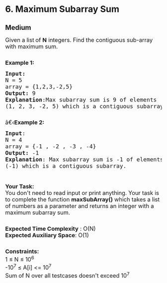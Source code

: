 # 6. Maximum Subarray Sum
## Medium 
<div class="problem-statement">
                <p></p><p><span style="font-size:18px">Given a list<strong>&nbsp;</strong>of <strong>N</strong> integers. Find the contiguous sub-array with maximum sum.</span><br>
&nbsp;</p>

<p><span style="font-size:18px"><strong>Example 1:</strong></span></p>

<pre><span style="font-size:18px"><strong>Input:
</strong>N = 5
array = {1,2,3,-2,5}
<strong>Output:</strong> 9
<strong>Explanation</strong>:</span><span style="font-size:18px">Max subarray sum is 9 of elements
(1, 2, 3, -2, 5) which is a contiguous subarray.
</span></pre>

<p><br>
<span style="font-size:18px">â€‹<strong>Example 2:</strong></span></p>

<pre><span style="font-size:18px"><strong>Input</strong>:
N = 4
array = {-1 , -2 , -3 , -4}
<strong>Output:</strong> -1
<strong>Explanation</strong>: Max subarray sum is -1 of elements
(-1) which is a contiguous subarray.
</span></pre>

<p>&nbsp;</p>

<p><span style="font-size:18px"><strong>Your Task:</strong><br>
You don't need to read input or print anything. Your task is to complete the function&nbsp;<strong>maxSubArray()</strong>&nbsp;which takes a list of numbers as a parameter and&nbsp;returns an integer with a maximum subarray sum.</span><br>
&nbsp;</p>

<p><span style="font-size:18px"><strong>Expected Time Complexity</strong> : O(N)<br>
<strong>Expected Auxiliary Space</strong>: O(1)</span><br>
&nbsp;</p>

<p><span style="font-size:18px"><strong>Constraints:</strong><br>
1 ≤ N ≤ 10<sup>6</sup><br>
-10<sup>7</sup> ≤ A[i] &lt;= 10<sup>7</sup></span><br>
<span style="font-size:18px">Sum of N over all testcases doesn't exceed 10<sup>7</sup></span></p>

<p>&nbsp;</p>
 <p></p>
            </div>